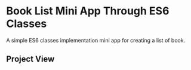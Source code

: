 # Book List Mini App Through ES6 Classes
A simple ES6 classes implementation mini app for creating a list of book.

## Project View

